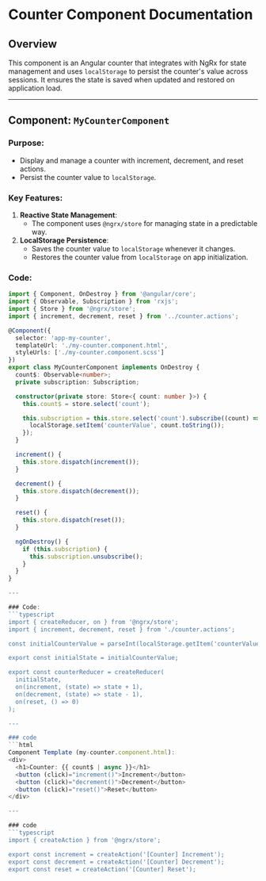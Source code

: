 # Counter Component Documentation

## Overview
This component is an Angular counter that integrates with NgRx for state management and uses `localStorage` to persist the counter's value across sessions. It ensures the state is saved when updated and restored on application load.

---

## Component: `MyCounterComponent`

### Purpose:
- Display and manage a counter with increment, decrement, and reset actions.
- Persist the counter value to `localStorage`.

### Key Features:
1. **Reactive State Management**:
   - The component uses `@ngrx/store` for managing state in a predictable way.
2. **LocalStorage Persistence**:
   - Saves the counter value to `localStorage` whenever it changes.
   - Restores the counter value from `localStorage` on app initialization.

### Code:
```typescript
import { Component, OnDestroy } from '@angular/core';
import { Observable, Subscription } from 'rxjs';
import { Store } from '@ngrx/store';
import { increment, decrement, reset } from '../counter.actions';

@Component({
  selector: 'app-my-counter',
  templateUrl: './my-counter.component.html',
  styleUrls: ['./my-counter.component.scss']
})
export class MyCounterComponent implements OnDestroy {
  count$: Observable<number>;
  private subscription: Subscription;

  constructor(private store: Store<{ count: number }>) {
    this.count$ = store.select('count');

    this.subscription = this.store.select('count').subscribe((count) => {
      localStorage.setItem('counterValue', count.toString());
    });
  }

  increment() {
    this.store.dispatch(increment());
  }

  decrement() {
    this.store.dispatch(decrement());
  }

  reset() {
    this.store.dispatch(reset());
  }

  ngOnDestroy() {
    if (this.subscription) {
      this.subscription.unsubscribe();
    }
  }
}

---

### Code:
```typescript
import { createReducer, on } from '@ngrx/store';
import { increment, decrement, reset } from './counter.actions';

const initialCounterValue = parseInt(localStorage.getItem('counterValue') || '0', 10);

export const initialState = initialCounterValue;

export const counterReducer = createReducer(
  initialState,
  on(increment, (state) => state + 1),
  on(decrement, (state) => state - 1),
  on(reset, () => 0)
);

---

### code 
```html
Component Template (my-counter.component.html):
<div>
  <h1>Counter: {{ count$ | async }}</h1>
  <button (click)="increment()">Increment</button>
  <button (click)="decrement()">Decrement</button>
  <button (click)="reset()">Reset</button>
</div>

---

### code
```typescript
import { createAction } from '@ngrx/store';

export const increment = createAction('[Counter] Increment');
export const decrement = createAction('[Counter] Decrement');
export const reset = createAction('[Counter] Reset');



